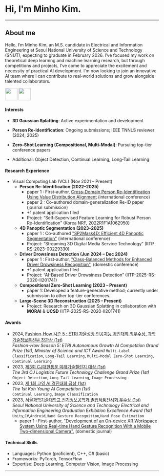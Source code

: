 # Hi, I'm Minho Kim.
___
## About me

Hello, I’m Minho Kim, an M.S. candidate in Electrical and Information Engineering at Seoul National University of Science and Technology (SNUT), expecting to graduate in February 2026. 
I’ve focused my work on theoretical deep learning and machine learning research, but through competitions and projects, I’ve come to appreciate the excitement and necessity of practical AI development. I’m now looking to join an innovative AI team where I can contribute to real-world solutions and grow alongside talented collaborators.

<p align="left"><a href="https://www.notion.so/Minho-Kim-1dc7679e7fd68014ab34eb623963a13b?source=copy_link"> <img height="40px" src="https://img.icons8.com/ios/250/000000/notion.png"/></a> <a href="https://www.linkedin.com/in/minho-kim-892b9325a/"> <img height="40px" src="https://img.icons8.com/ios/250/000000/linkedin.png" /></a></p>

#### Interests
- **3D Gaussian Splatting**: Active experimentation and development

- **Person Re-Identification**: Ongoing submissions; IEEE TNNLS reviewer (2024, 2025)

- **Zero-Shot Learning (Compositional, Multi-Modal)**: Pursuing top-tier conference papers

- Additional: Object Detection, Continual Learning, Long-Tail Learning

#### Research Experience
- Visual Computing Lab (VCL) (Nov 2021 – Present)
    - **Person Re-Identification (2022–2025)**
        - paper 1 : First-author, [Cross-Domain Person Re-Identification Using Value Distribution Alignment](https://ieeexplore.ieee.org/abstract/document/10316745) (international conference)
        - paper 2 : Co-authored domain-generalization Re-ID paper (journal submission)
        - +1 patent application filed
        - Project: “Self-Supervised Feature Learning for Robust Person Re-Identification” (Korea NRF, 2022R1F1A1062950)
    - **4D Panoptic Segmentation (2023–2025)**
        - paper 1 : Co-authored ["SP2Mask4D: Efficient 4D Panoptic Segmentation"](https://ieeexplore.ieee.org/abstract/document/10879637) (international conference)
        - Project: “Streaming 3D Digital Media Service Technology” (IITP RS-2023-00229330)
    - **Driver Drowsiness Detection (Jun 2024 – Dec 2024)**
        -  paper 1 : First-author, ["Class-Balanced Methods for Enhanced Driver Drowsiness Recognition"](https://www.dbpia.co.kr/pdf/pdfView.do?nodeId=NODE12036526&googleIPSandBox=false&mark=0&minRead=5&ipRange=false&b2cLoginYN=false&icstClss=010000&isPDFSizeAllowed=true&accessgl=Y&language=ko_KR&hasTopBanner=true), (domestic conference)
        - +1 patent application filed
        - Project: “AI-Based Driver Drowsiness Detection” (IITP-2025-RS-2020-II201741)
    - **Compositional Zero-Shot Learning (2023 – Present)**
        - paper 1: Developed a feature-generative method; currently under submission to other top-tier conferences.
    - **Large-Scene 3D Reconstruction (2025 – Present)**
        - Project: Research on 3D Gaussian Splatting in collaboration with **MORAI** & **UCSD** (IITP-2025-RS-2020-II201741)


#### Awards
- 2024, [Fashion-How 시즌 5 : ETRI 자율성장 인공지능 경진대회 최우수상, 과학기술정보통신부 장관상 (1st)](https://www.aitimes.kr/news/articleView.html?idxno=32475)  
    *Fashion-How Season 5: ETRI Autonomous Growth AI Competition Grand Prize (1st), Minister of Science and ICT Award*
    `Multi-Label Classification`, `Long-Tail Learning`, `Multi-Modal Zero-Shot Learning`, `Continual Learning`
- 2023, [제3회 CJ대한통운 미래기술챌린지 대상 (1st)](https://news.mt.co.kr/mtview.php?no=2023091808241157937)  
    *The 3rd CJ Logistics Future Technology Challenge Grand Prize (1st)*    
    `Object Detection`, `Long-Tail Learning`, `Image Processing`
- 2023, [제 1회 고영 AI 경진대회 금상 (1st)](http://m.irobotnews.com/news/articleView.html?idxno=32989)  
    *The 1st Koh Young AI Competition (1st)*  
    `Continual Learning`, `Image Classification`
- 2023, [서울과학기술대학교 전기정보공학과 졸업작품전시회 우수상 (1st)](https://eie.seoultech.ac.kr/majornotice/notice/?do=view&profboardidx=0&bnum=973&bidx=541490&cate=7&allboard=false&nowpage=1)  
    *Seoul National University of Science and Technology Electrical and Information Engineering Graduation Exhibition Excellence Award (1st)*  
    `Unity`,`C#`,`Android`,`Hand Gesture Recognition`,`Hand Pose Estimation`
    -  paper 1 : First-author, ["Development of an On-device XR Workspace System Using Real-time Hand Gesture Recognition With a Mobile Two-dimensional Camera"](https://www.dbpia.co.kr/journal/articleDetail?nodeId=NODE12154343), (domestic journal)




#### Technical Skills

- Languages: Python (proficient), C++, C# (basic)
- Frameworks: PyTorch, TensorFlow
- Expertise: Deep Learning, Computer Vision, Image Processing


___

